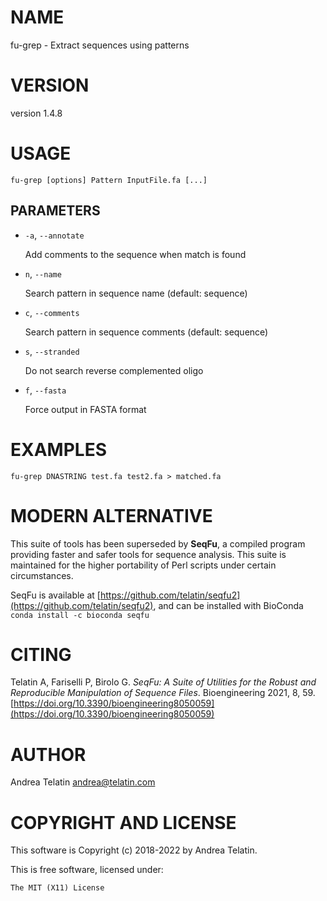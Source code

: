 # NAME

fu-grep - Extract sequences using patterns

# VERSION

version 1.4.8

# USAGE

    fu-grep [options] Pattern InputFile.fa [...]

## PARAMETERS

- `-a`, `--annotate`

    Add comments to the sequence when match is found

- `n`, `--name`

    Search pattern in sequence name (default: sequence)

- `c`, `--comments`

    Search pattern in sequence comments (default: sequence)

- `s`, `--stranded`

    Do not search reverse complemented oligo

- `f`, `--fasta`

    Force output in FASTA format

# EXAMPLES

    fu-grep DNASTRING test.fa test2.fa > matched.fa

# MODERN ALTERNATIVE

This suite of tools has been superseded by **SeqFu**, a compiled
program providing faster and safer tools for sequence analysis.
This suite is maintained for the higher portability of Perl scripts
under certain circumstances.

SeqFu is available at [https://github.com/telatin/seqfu2](https://github.com/telatin/seqfu2), and
can be installed with BioConda `conda install -c bioconda seqfu`

# CITING

Telatin A, Fariselli P, Birolo G.
_SeqFu: A Suite of Utilities for the Robust and Reproducible Manipulation of Sequence Files_.
Bioengineering 2021, 8, 59. [https://doi.org/10.3390/bioengineering8050059](https://doi.org/10.3390/bioengineering8050059)

# AUTHOR

Andrea Telatin <andrea@telatin.com>

# COPYRIGHT AND LICENSE

This software is Copyright (c) 2018-2022 by Andrea Telatin.

This is free software, licensed under:

    The MIT (X11) License
